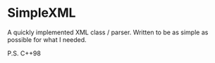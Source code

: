 # SimpleXML
A quickly implemented XML class / parser.
Written to be as simple as possible for what I needed. 

P.S. C++98
